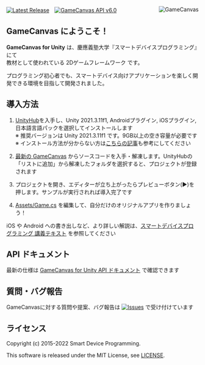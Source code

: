 [![Latest Release](https://img.shields.io/github/release/sfc-sdp/GameCanvas-Unity.svg)](https://github.com/sfc-sdp/GameCanvas-Unity/releases/latest)　[![GameCanvas API v6.0](https://img.shields.io/badge/GameCanvas%20API-v6.0-yellow.svg)](https://sfc-sdp.github.io/GameCanvas-Unity/)
[<img alt="GameCanvas" align="right" src="Assets/GameCanvas/Icons/icon_android_full.png"/>](https://github.com/sfc-sdp/GameCanvas-Unity/releases/latest)

## GameCanvas にようこそ！

**GameCanvas for Unity** は、慶應義塾大学『スマートデバイスプログラミング』にて  
教材として使われている 2Dゲームフレームワーク です。

プログラミング初心者でも、スマートデバイス向けアプリケーションを楽しく開発できる環境を目指して開発されました。

## 導入方法
1. [UnityHub](https://unity3d.com/jp/get-unity/download)を入手し、Unity 2021.3.11f1, Androidプラグイン, iOSプラグイン, 日本語言語パックを選択してインストールします  
※ 推奨バージョンは Unity 2021.3.11f1 です。9GB以上の空き容量が必要です  
※ インストール方法が分からない方は[こちらの記事](https://creive.me/archives/13376/)も参考にしてください

2. [最新の GameCanvas](https://github.com/sfc-sdp/GameCanvas-Unity/releases/latest) からソースコードを入手・解凍します。UnityHubの「リストに追加」から解凍したフォルダを選択すると、プロジェクトが登録されます

3. プロジェクトを開き、エディターが立ち上がったらプレビューボタン(▶️)を押します。サンプルが実行されれば導入完了です

4. [Assets/Game.cs](Assets/Game.cs) を編集して、自分だけのオリジナルアプリを作りましょう！

iOS や Android への書き出しなど、より詳しい解説は、[スマートデバイスプログラミング 講義テキスト](https://github.com/sfc-sdp/SDP-Textbook) を参照してください

## API ドキュメント
最新の仕様は [GameCanvas for Unity API ドキュメント](https://sfc-sdp.github.io/GameCanvas-Unity/) で確認できます

## 質問・バグ報告
GameCanvasに対する質問や提案、バグ報告は [![Issues](https://img.shields.io/github/issues/sfc-sdp/GameCanvas-Unity.svg)](https://github.com/sfc-sdp/GameCanvas-Unity/issues) で受け付けています

## ライセンス
Copyright (c) 2015-2022 Smart Device Programming.

This software is released under the MIT License, see [LICENSE](LICENSE).

